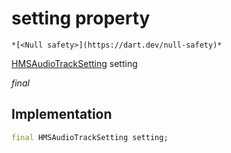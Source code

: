 


# setting property




    *[<Null safety>](https://dart.dev/null-safety)*


[HMSAudioTrackSetting](../../hmssdk_flutter/HMSAudioTrackSetting-class.md) setting
  
_final_






## Implementation

```dart
final HMSAudioTrackSetting setting;


```







